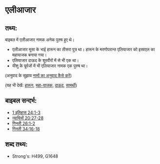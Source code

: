 # एलीआजार #

## तथ्य: ##

बाइबल में एलीआजार नामक अनेक पुरुष हुए थे।
 
* एलीआजार मूसा के भाई हारून का तीसरा पुत्र था। हारून के मरणोपरान्त एलियाजार को इस्राएल का महायाजक बनाया गया।
* एलियाजार दाऊद के शूरवीरों में से भी एक था।
* यीशु के पूर्वजों में भी एलियाजार नामक एक पुरुष था।

(अनुवाद के सुझाव [नामों का अनुवाद कैसे करें](rc://en/ta/man/translate/translate-names))

(यह भी देखें: [हारून](../names/aaron.md), [महा-याजक](../kt/highpriest.md), [दाऊद](../names/david.md), [सामर्थी](../other/mighty.md))

## बाइबल सन्दर्भ: ##

* [1 इतिहास 24:1-3](rc://en/tn/help/1ch/24/01)
* [न्यायियों 20:27-28](rc://en/tn/help/jdg/20/27)
* [गिनती 26:1-2](rc://en/tn/help/num/26/01)
* [गिनती 34:16-18](rc://en/tn/help/num/34/16)

## शब्द तथ्य: ##

* Strong's: H499, G1648

